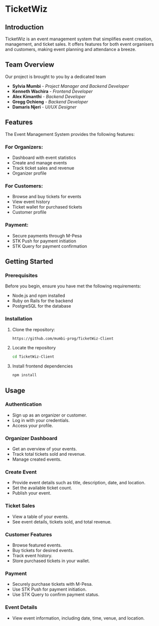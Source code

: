 # TicketWiz

## Introduction

TicketWiz is an event management system that simplifies event creation, management, and ticket sales. It offers features for both event organisers and customers, making event planning and attendance a breeze.

## Team Overview

Our project is brought to you by a dedicated team 

- **Sylvia Mumbi** - *Project Manager and Backend Developer*
- **Kenneth Wachira** - *Frontend Developer*
- **Alex Kimanthi** - *Backend Developer*
- **Gregg Ochieng** - *Backend Developer*
- **Damaris Njeri** - *UI/UX Designer*

## Features 

The Event Management System provides the following features:

### For Organizers:
- Dashboard with event statistics
- Create and manage events
- Track ticket sales and revenue
- Organizer profile

### For Customers:
- Browse and buy tickets for events
- View event history
- Ticket wallet for purchased tickets
- Customer profile

### Payment:
- Secure payments through M-Pesa
- STK Push for payment initiation
- STK Query for payment confirmation


## Getting Started

### Prerequisites

Before you begin, ensure you have met the following requirements:

- Node.js and npm installed
- Ruby on Rails for the backend
- PostgreSQL for the database

### Installation

1. Clone the repository:
   ```sh
   https://github.com/mumbi-prog/TicketWiz-Client

2. Locate the repository
    ```sh
    cd TicketWiz-Client

3. Install frontend dependencies 
    ```sh
    npm install

## Usage

### Authentication

* Sign up as an organizer or customer.
* Log in with your credentials.
* Access your profile.

### Organizer Dashboard

* Get an overview of your events.
* Track total tickets sold and revenue.
* Manage created events.


### Create Event

* Provide event details such as title, description, date, and location.
* Set the available ticket count.
* Publish your event.


### Ticket Sales

* View a table of your events.
* See event details, tickets sold, and total revenue.


### Customer Features
* Browse featured events.
* Buy tickets for desired events.
* Track event history.
* Store purchased tickets in your wallet.


### Payment
* Securely purchase tickets with M-Pesa.
* Use STK Push for payment initiation.
* Use STK Query to confirm payment status.


### Event Details
* View event information, including date, time, venue, and location.